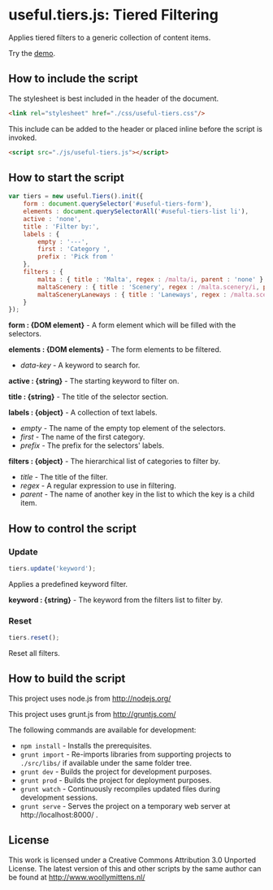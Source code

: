 # useful.tiers.js: Tiered Filtering

Applies tiered filters to a generic collection of content items.

Try the <a href="http://www.woollymittens.nl/useful/default.php?url=useful-tiers">demo</a>.

## How to include the script

The stylesheet is best included in the header of the document.

```html
<link rel="stylesheet" href="./css/useful-tiers.css"/>
```

This include can be added to the header or placed inline before the script is invoked.

```html
<script src="./js/useful-tiers.js"></script>
```

## How to start the script

```javascript
var tiers = new useful.Tiers().init({
	form : document.querySelector('#useful-tiers-form'),
	elements : document.querySelectorAll('#useful-tiers-list li'),
	active : 'none',
	title : 'Filter by:',
	labels : {
		empty : '---',
		first : 'Category ',
		prefix : 'Pick from '
	},
	filters : {
		malta : { title : 'Malta', regex : /malta/i, parent : 'none' },
		maltaScenery : { title : 'Scenery', regex : /malta.scenery/i, parent : 'malta' },
		maltaSceneryLaneways : { title : 'Laneways', regex : /malta.scenery.laneways/i, parent : 'maltaScenery' }
	}
});
```

**form : {DOM element}** - A form element which will be filled with the selectors.

**elements : {DOM elements}** - The form elements to be filtered.
+ *data-key* - A keyword to search for.

**active : {string}** - The starting keyword to filter on.

**title : {string}** - The title of the selector section.

**labels : {object}** - A collection of text labels.
+ *empty* - The name of the empty top element of the selectors.
+ *first* - The name of the first category.
+ *prefix* - The prefix for the selectors' labels.

**filters : {object}** - The hierarchical list of categories to filter by.
+ *title* - The title of the filter.
+ *regex* - A regular expression to use in filtering.
+ *parent* - The name of another key in the list to which the key is a child item.

## How to control the script

### Update

```javascript
tiers.update('keyword');
```

Applies a predefined keyword filter.

**keyword : {string}** - The keyword from the filters list to filter by.

### Reset

```javascript
tiers.reset();
```

Reset all filters.

## How to build the script

This project uses node.js from http://nodejs.org/

This project uses grunt.js from http://gruntjs.com/

The following commands are available for development:
+ `npm install` - Installs the prerequisites.
+ `grunt import` - Re-imports libraries from supporting projects to `./src/libs/` if available under the same folder tree.
+ `grunt dev` - Builds the project for development purposes.
+ `grunt prod` - Builds the project for deployment purposes.
+ `grunt watch` - Continuously recompiles updated files during development sessions.
+ `grunt serve` - Serves the project on a temporary web server at http://localhost:8000/ .

## License

This work is licensed under a Creative Commons Attribution 3.0 Unported License. The latest version of this and other scripts by the same author can be found at http://www.woollymittens.nl/
